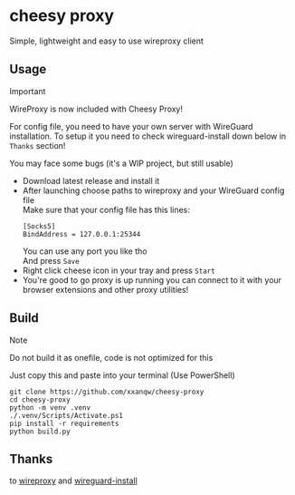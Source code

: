 # cheesy proxy
Simple, lightweight and easy to use wireproxy client

## Usage
>[!IMPORTANT]  
>WireProxy is now included with Cheesy Proxy!  
>
>For config file, you need to have your own server with WireGuard installation. To setup it you need to check wireguard-install down below in `Thanks` section!  
>
>You may face some bugs (it's a WIP project, but still usable)

- Download latest release and install it
- After launching choose paths to wireproxy and your WireGuard config file  
  Make sure that your config file has this lines:  
  ```
  [Socks5]
  BindAddress = 127.0.0.1:25344
  ```
  You can use any port you like tho  
  And press `Save`
- Right click cheese icon in your tray and press `Start`
- You're good to go proxy is up running you can connect to it with your browser extensions and other proxy utilities!

## Build
>[!NOTE]  
>Do not build it as onefile, code is not optimized for this

Just copy this and paste into your terminal (Use PowerShell)
```
git clone https://github.com/xxanqw/cheesy-proxy
cd cheesy-proxy
python -m venv .venv
./.venv/Scripts/Activate.ps1
pip install -r requirements
python build.py
```

## Thanks
to [wireproxy](https://github.com/pufferffish/wireproxy) and [wireguard-install](https://github.com/hwdsl2/wireguard-install)